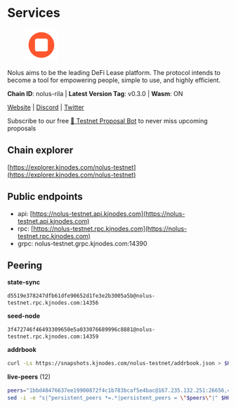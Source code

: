 # Services

<figure><img src="https://raw.githubusercontent.com/kj89/cosmos-images/main/logos/nolus.png" alt=""><figcaption></figcaption></figure>

Nolus aims to be the leading DeFi Lease platform. The protocol  intends to become a tool for empowering people, simple to use, and highly efficient.

**Chain ID**: nolus-rila | **Latest Version Tag**: v0.3.0 | **Wasm**: ON

[Website](https://www.nolus.io) | [Discord](https://discord.gg/nolus-protocol) | [Twitter](https://twitter.com/NolusProtocol)



Subscribe to our free [🤖 Testnet Proposal Bot](https://t.me/kjnodes_testnet_proposal_bot) to never miss upcoming proposals


## Chain explorer
[https://explorer.kjnodes.com/nolus-testnet](https://explorer.kjnodes.com/nolus-testnet)

## Public endpoints

* api: [https://nolus-testnet.api.kjnodes.com](https://nolus-testnet.api.kjnodes.com)
* rpc: [https://nolus-testnet.rpc.kjnodes.com](https://nolus-testnet.rpc.kjnodes.com)
* grpc: nolus-testnet.grpc.kjnodes.com:14390

## Peering

**state-sync**

```text
d5519e378247dfb61dfe90652d1fe3e2b3005a5b@nolus-testnet.rpc.kjnodes.com:14356
```

**seed-node**

```text
3f472746f46493309650e5a033076689996c8881@nolus-testnet.rpc.kjnodes.com:14359
```

**addrbook**
```bash
curl -Ls https://snapshots.kjnodes.com/nolus-testnet/addrbook.json > $HOME/.nolus/config/addrbook.json
```

**live-peers** (12)
```bash
peers="1bbd48476637ee19900872f4c1b783bcaf5e4bac@167.235.132.251:26656,48283100d4cf8068dc16ef1b10aacf092303ec2f@65.109.85.170:47656,7042490bf1526d8c61c43ffe4d700388b73b905f@65.108.192.123:35656,fcb82df30d2056c3af024fb389e173d683fe8229@65.108.105.48:19756,2e80da0046dd3f2205a207dd435b6c9b0f9bfc04@65.109.93.152:27656,2c0ff6e5f30189559ad336a1eb17ae48fcacc8ee@95.216.14.58:61456,7a1fc4d1cc0ffec7db6a2a15496136e62561b162@161.97.146.108:26656,e6b3d520d342782129689d5f9aee6c8f12933a61@51.89.7.235:26649,5ded92727197e59aa382180628710744910d932b@174.138.23.52:20756,03ec7af23216082eeccc690b7bdcbe497bf2dcf8@136.243.88.91:9000,93b90db2cb18bfa490c7dc4dddd0720ec9cfcfb5@212.24.101.2:26656,d5519e378247dfb61dfe90652d1fe3e2b3005a5b@65.109.68.190:14356"
sed -i -e "s|^persistent_peers *=.*|persistent_peers = \"$peers\"|" $HOME/.nolus/config/config.toml
```
